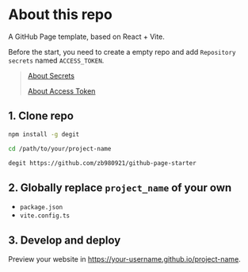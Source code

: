 # About this repo

A GitHub Page template, based on React + Vite.

Before the start, you need to create a empty repo and add `Repository secrets` named `ACCESS_TOKEN`.

> [About Secrets](https://docs.github.com/en/actions/security-guides/encrypted-secrets#about-encrypted-secrets)
> 
> [About Access Token](https://docs.github.com/en/authentication/keeping-your-account-and-data-secure/creating-a-personal-access-token#about-personal-access-tokens)

## 1. Clone repo

```bash
npm install -g degit

cd /path/to/your/project-name

degit https://github.com/zb980921/github-page-starter
```

## 2. Globally replace `project_name` of your own

- `package.json`
- `vite.config.ts`

## 3. Develop and deploy

Preview your website in https://your-username.github.io/project-name.
